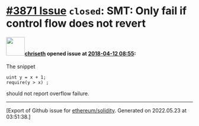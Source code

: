 # [\#3871 Issue](https://github.com/ethereum/solidity/issues/3871) `closed`: SMT: Only fail if control flow does not revert

#### <img src="https://avatars.githubusercontent.com/u/9073706?v=4" width="50">[chriseth](https://github.com/chriseth) opened issue at [2018-04-12 08:55](https://github.com/ethereum/solidity/issues/3871):

The snippet
```
uint y = x + 1;
require(y > x) ;
```
should not report overflow failure.




-------------------------------------------------------------------------------



[Export of Github issue for [ethereum/solidity](https://github.com/ethereum/solidity). Generated on 2022.05.23 at 03:51:38.]
